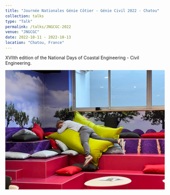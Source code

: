 ```yaml
---
title: "Journée Nationales Génie Côtier - Génie Civil 2022 - Chatou"
collection: talks
type: "Talk"
permalink: /talks/JNGCGC-2022
venue: "JNGCGC"
date: 2022-10-11 - 2022-10-13 
location: "Chatou, France"
---
```


XVIIth edition of the National Days of Coastal Engineering - Civil Engineering.

![Editing a markdown file for a talk](/images/gcgc_1.jpg)
